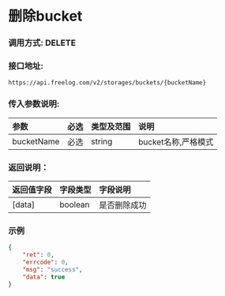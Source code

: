 # 删除bucket

### 调用方式: DELETE

### 接口地址:

```
https://api.freelog.com/v2/storages/buckets/{bucketName}
```

### 传入参数说明:

| 参数 | 必选 | 类型及范围 | 说明 |
| :--- | :--- | :--- | :--- |
|bucketName | 必选 | string | bucket名称,严格模式 |


### 返回说明：

| 返回值字段 | 字段类型 | 字段说明 |
| :--- | :--- | :--- |
| [data] | boolean | 是否删除成功 |


### 示例

```json
{
    "ret": 0,
    "errcode": 0,
    "msg": "success",
    "data": true
}
```
